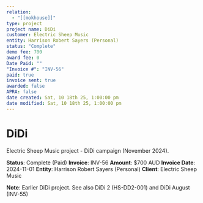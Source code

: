 ```yaml
---
relation:
  - "[[mokhouse]]"
type: project
project name: DiDi
customer: Electric Sheep Music
entity: Harrison Robert Sayers (Personal)
status: "Complete"
demo fee: 700
award fee: 0
Date Paid: ""
"Invoice #": "INV-56"
paid: true
invoice sent: true
awarded: false
APRA: false
date created: Sat, 10 18th 25, 1:00:00 pm
date modified: Sat, 10 18th 25, 1:00:00 pm
---
```


# DiDi

Electric Sheep Music project - DiDi campaign (November 2024).

**Status**: Complete (Paid)
**Invoice**: INV-56
**Amount**: $700 AUD
**Invoice Date**: 2024-11-01
**Entity**: Harrison Robert Sayers (Personal)
**Client**: Electric Sheep Music

**Note**: Earlier DiDi project. See also DiDi 2 (HS-DD2-001) and DiDi August (INV-55)
